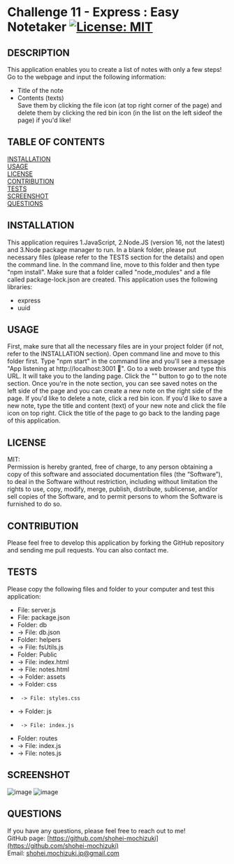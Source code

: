 # Challenge 11 - Express : Easy Notetaker [![License: MIT](https://img.shields.io/badge/License-MIT-yellow.svg)](https://opensource.org/licenses/MIT)

## DESCRIPTION 
This application enables you to create a list of notes with only a few steps! Go to the webpage and input the following information:
* Title of the note
* Contents (texts)<br>
Save them by clicking the file icon (at top right corner of the page) and delete them by clicking the red bin icon (in the list on the left sideof the page) if you'd like!

## TABLE OF CONTENTS
[INSTALLATION](#installation)<br>
[USAGE](#usage)<br>
[LICENSE](#license)<br>
[CONTRIBUTION](#contribution)<br>
[TESTS](#tests)<br>
[SCREENSHOT](#screenshot)<br>
[QUESTIONS](#questions)

## INSTALLATION 
This application requires 1.JavaScript, 2.Node.JS (version 16, not the latest) and 3.Node package manager to run. In a blank folder, please put necessary files (please refer to the TESTS section for the details) and open the command line. In the command line, move to this folder and then type "npm install". Make sure that a folder called "node_modules" and a file called package-lock.json are created. This application uses the following libraries:
* express
* uuid

## USAGE 
First, make sure that all the necessary files are in your project folder (if not, refer to the INSTALLATION section). Open command line and move to this folder first. Type "npm start" in the command line and you'll see a  message "App listening at http://localhost:3001 🚀". Go to a web browser and type this URL. It will take you to the landing page. Click the "" button to go to the note section. Once you're in the note section, you can see saved notes on the left side of the page and you can create a new note on the right side of the page. If you'd like to delete a note, click a red bin icon. If you'd like to save a new note, type the title and content (text) of your new note and click the file icon on top right. Click the title of the page to go back to the landing page of this application.

## LICENSE 
MIT:<br>
Permission is hereby granted, free of charge, to any person obtaining a copy of this
software and associated documentation files (the “Software”), to deal in the Software
without restriction, including without limitation the rights to use, copy, modify,
merge, publish, distribute, sublicense, and/or sell copies of the Software, and to 
permit persons to whom the Software is furnished to do so.

## CONTRIBUTION 
Please feel free to develop this application by forking the GitHub repository and sending me pull requests. You can also contact me.

## TESTS 
Please copy the following files and folder to your computer and test this application:
* File: server.js
* File: package.json 
* Folder: db 
*  -> File: db.json
* Folder: helpers
*  -> File: fsUtils.js
* Folder: Public
*  -> File: index.html
*  -> File: notes.html
*  -> Folder: assets
*    -> Folder: css
*      -> File: styles.css
*    -> Folder: js
*      -> File: index.js
* Folder: routes
*  -> File: index.js
*  -> File: notes.js

## SCREENSHOT
![image](https://user-images.githubusercontent.com/121307266/218576452-db4138b6-1b2f-4dd8-8fca-d94d61a344ab.png)
![image](https://user-images.githubusercontent.com/121307266/218576529-451d26a5-d4e4-4927-a660-dcb25908ab93.png)

## QUESTIONS 
If you have any questions, please feel free to reach out to me!<br>
GitHub page: [https://github.com/shohei-mochizuki](https://github.com/shohei-mochizuki)<br>
Email: [shohei.mochizuki.jp@gmail.com](mailto:shohei.mochizuki.jp@gmail.com)
